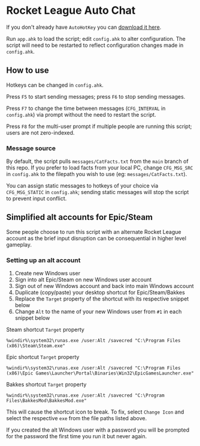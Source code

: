 # Rocket League Auto Chat

If you don't already have `AutoHotKey` you can [download it here](https://autohotkey.com/download).

Run `app.ahk` to load the script; edit `config.ahk` to alter configuration. The script will need to be restarted to reflect configuration changes made in `config.ahk`.

## How to use

Hotkeys can be changed in `config.ahk`.

Press `F5` to start sending messages; press `F6` to stop sending messages. 

Press `F7` to change the time between messages (`CFG_INTERVAL` in `config.ahk`) via prompt without the need to restart the script.

Press `F8` for the multi-user prompt if multiple people are running this script; users are not zero-indexed.

### Message source

By default, the script pulls `messages/CatFacts.txt` from the `main` branch of this repo. If you prefer to load facts from your local PC, change `CFG_MSG_SRC` in `config.ahk` to the filepath you wish to use (eg: `messages/CatFacts.txt`).

You can assign static messages to hotkeys of your choice via `CFG_MSG_STATIC` in `config.ahk`; sending static messages will stop the script to prevent input conflict.

## Simplified alt accounts for Epic/Steam

Some people choose to run this script with an alternate Rocket League account as the brief input disruption can be consequential in higher level gameplay.

### Setting up an alt account

1. Create new Windows user
2. Sign into alt Epic/Steam on new Windows user account
3. Sign out of new Windows account and back into main Windows account
4. Duplicate (copy/paste) your desktop shortcut for Epic/Steam/Bakkes
5. Replace the `Target` property of the shortcut with its respective snippet below
6. Change `Alt` to the name of your new Windows user from `#1` in each snippet below

Steam shortcut `Target` property
```
%windir%\system32\runas.exe /user:Alt /savecred "C:\Program Files (x86)\Steam\Steam.exe"
```

Epic shortcut `Target` property
```
%windir%\system32\runas.exe /user:Alt /savecred "C:\Program Files (x86)\Epic Games\Launcher\Portal\Binaries\Win32\EpicGamesLauncher.exe"
```

Bakkes shortcut `Target` property
```
%windir%\system32\runas.exe /user:Alt /savecred "C:\Program Files\BakkesMod\BakkesMod.exe"
```

This will cause the shortcut icon to break. To fix, select `Change Icon` and select the respective `exe` from the file paths listed above.

If you created the alt Windows user with a password you will be prompted for the password the first time you run it but never again.
